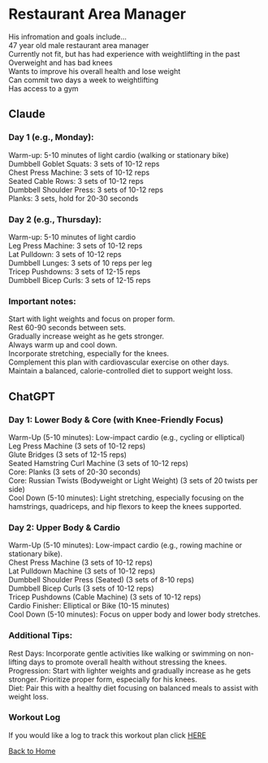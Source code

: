 # Restaurant Area Manager  
His infromation and goals include...  
47 year old male restaurant area manager    
Currently not fit, but has had experience with weightlifting in the past  
Overweight and has bad knees  
Wants to improve his overall health and lose weight  
Can commit two days a week to weightlifting  
Has access to a gym  

## Claude
### Day 1 (e.g., Monday):  
Warm-up: 5-10 minutes of light cardio (walking or stationary bike)  
Dumbbell Goblet Squats: 3 sets of 10-12 reps  
Chest Press Machine: 3 sets of 10-12 reps  
Seated Cable Rows: 3 sets of 10-12 reps  
Dumbbell Shoulder Press: 3 sets of 10-12 reps  
Planks: 3 sets, hold for 20-30 seconds  

### Day 2 (e.g., Thursday):  
Warm-up: 5-10 minutes of light cardio  
Leg Press Machine: 3 sets of 10-12 reps  
Lat Pulldown: 3 sets of 10-12 reps  
Dumbbell Lunges: 3 sets of 10 reps per leg  
Tricep Pushdowns: 3 sets of 12-15 reps  
Dumbbell Bicep Curls: 3 sets of 12-15 reps  

### Important notes:  
Start with light weights and focus on proper form.  
Rest 60-90 seconds between sets.  
Gradually increase weight as he gets stronger.  
Always warm up and cool down.  
Incorporate stretching, especially for the knees.  
Complement this plan with cardiovascular exercise on other days.  
Maintain a balanced, calorie-controlled diet to support weight loss.  

## ChatGPT
### Day 1: Lower Body & Core (with Knee-Friendly Focus)  
Warm-Up (5-10 minutes): Low-impact cardio (e.g., cycling or elliptical)  
Leg Press Machine (3 sets of 10-12 reps)  
Glute Bridges (3 sets of 12-15 reps)  
Seated Hamstring Curl Machine (3 sets of 10-12 reps)  
Core: Planks (3 sets of 20-30 seconds)  
Core: Russian Twists (Bodyweight or Light Weight) (3 sets of 20 twists per side)  
Cool Down (5-10 minutes): Light stretching, especially focusing on the hamstrings, quadriceps, and hip flexors to keep the knees supported.  

### Day 2: Upper Body & Cardio
Warm-Up (5-10 minutes): Low-impact cardio (e.g., rowing machine or stationary bike).  
Chest Press Machine (3 sets of 10-12 reps)  
Lat Pulldown Machine (3 sets of 10-12 reps)  
Dumbbell Shoulder Press (Seated) (3 sets of 8-10 reps)  
Dumbbell Bicep Curls (3 sets of 10-12 reps)  
Tricep Pushdowns (Cable Machine) (3 sets of 10-12 reps)  
Cardio Finisher: Elliptical or Bike (10-15 minutes)  
Cool Down (5-10 minutes): Focus on upper body and lower body stretches.  

### Additional Tips:  
Rest Days: Incorporate gentle activities like walking or swimming on non-lifting days to promote overall health without stressing the knees.  
Progression: Start with lighter weights and gradually increase as he gets stronger. Prioritize proper form, especially for his knees.  
Diet: Pair this with a healthy diet focusing on balanced meals to assist with weight loss.  

### Workout Log  
If you would like a log to track this workout plan click [HERE](WorkoutLogSheet-RestaurantAreaManager.pdf)  

[Back to Home](README.md)  
